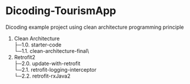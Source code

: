 # Dicoding-TourismApp
Dicoding example project using clean architecture programming principle

1. Clean Architecture\
├─1.0. starter-code\
└─1.1. clean-architecture-final\
2. Retrofit2\
├─2.0. update-with-retrofit\
└─2.1. retrofit-logging-interceptor\
└─2.2. retrofit-rxJava2
